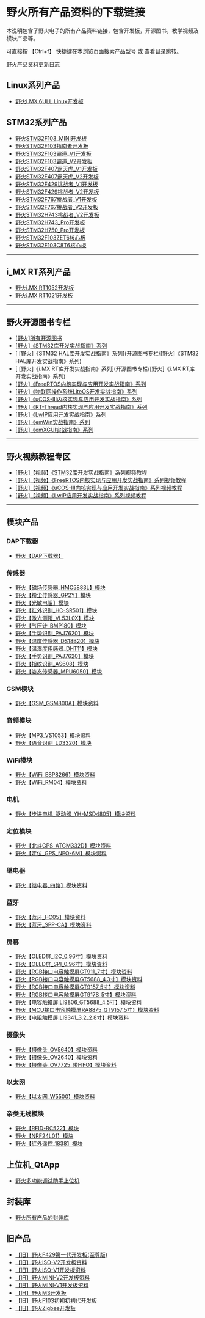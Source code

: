 # 野火所有产品资料的下载链接
本说明包含了野火电子的所有产品资料链接，包含开发板，开源图书，教学视频及模块产品等。

可直接按 【Ctrl+f】 快捷键在本浏览页面搜索产品型号 或 查看目录跳转。

[野火产品资料更新日志](更新日志/野火产品资料更新日志)

## Linux系列产品

* [野火i.MX 6ULL Linux开发板](Linux系列产品/野火i.MX-6ULL-Linux开发板)

## STM32系列产品

* [野火STM32F103_MINI开发板](STM32系列产品/野火STM32F103_MINI开发板)
* [野火STM32F103指南者开发板](STM32系列产品/野火STM32F103指南者开发板)
* [野火STM32F103霸道_V1开发板](STM32系列产品/野火STM32F103霸道_V1开发板)
* [野火STM32F103霸道_V2开发板](STM32系列产品/野火STM32F103霸道_V2开发板)
* [野火STM32F407霸天虎_V1开发板](STM32系列产品/野火STM32F407霸天虎_V1开发板)
* [野火STM32F407霸天虎_V2开发板](STM32系列产品/野火STM32F407霸天虎_V2开发板)
* [野火STM32F429挑战者_V1开发板](STM32系列产品/野火STM32F429挑战者_V1开发板)
* [野火STM32F429挑战者_V2开发板](STM32系列产品/野火STM32F429挑战者_V2开发板)
* [野火STM32F767挑战者_V1开发板](STM32系列产品/野火STM32F767挑战者_V1开发板)
* [野火STM32F767挑战者_V2开发板](STM32系列产品/野火STM32F767挑战者_V2开发板)
* [野火STM32H743挑战者_V2开发板](STM32系列产品/野火STM32H743挑战者_V2开发板)
* [野火STM32H743_Pro开发板](STM32系列产品/野火STM32H743_Pro开发板)
* [野火STM32H750_Pro开发板](STM32系列产品/野火STM32H750_Pro开发板)
* [野火STM32F103ZET6核心板](STM32系列产品/野火STM32F103ZET6核心板)
* [野火STM32F103C8T6核心板](STM32系列产品/野火STM32F103C8T6核心板)
***

## i_MX RT系列产品

* [野火i.MX RT1052开发板](i.MX-RT系列产品/野火i.MX-RT1021开发板)
* [野火i.MX RT1021开发板](i.MX-RT系列产品/野火i.MX-RT1052开发板)

***

## 野火开源图书专栏


* [ [野火]所有开源图书](开源图书专栏/[野火]所有开源图书)
* [ [野火]《STM32库开发实战指南》系列](开源图书专栏/[野火]《STM32库开发实战指南》系列)
* [ [野火]《STM32 HAL库开发实战指南》系列](开源图书专栏/[野火]《STM32 HAL库开发实战指南》系列)
* [ [野火]《i.MX RT库开发实战指南》系列](开源图书专栏/[野火]《i.MX RT库开发实战指南》系列)
* [ [野火]《FreeRTOS内核实现与应用开发实战指南》系列](开源图书专栏/[野火]《FreeRTOS内核实现与应用开发实战指南》系列)
* [ [野火]《物联网操作系统LiteOS开发实战指南》系列](开源图书专栏/[野火]《物联网操作系统LiteOS开发实战指南》系列)
* [ [野火]《uCOS-III内核实现与应用开发实战指南》系列](开源图书专栏/[野火]《uCOS-III内核实现与应用开发实战指南》系列)
* [ [野火]《RT-Thread内核实现与应用开发实战指南》系列](开源图书专栏/[野火]《RT-Thread内核实现与应用开发实战指南》系列)
* [ [野火]《LwIP应用开发实战指南》系列](开源图书专栏/[野火]《LwIP应用开发实战指南》系列)
* [ [野火]《emWin实战指南》系列](开源图书专栏/[野火]《emWin实战指南》系列)
* [ [野火]《emXGUI实战指南》系列](开源图书专栏/[野火]《emXGUI实战指南》系列)



***

## 野火视频教程专区

* [ [野火]【视频】《STM32库开发实战指南》系列视频教程](视频教程专区/[野火]【视频】《STM32库开发实战指南》系列视频教程)
* [ [野火]【视频】《FreeRTOS内核实现与应用开发实战指南》系列视频教程](视频教程专区/[野火]【视频】《FreeRTOS内核实现与应用开发实战指南》系列视频教程)
* [ [野火]【视频】《uCOS-III内核实现与应用开发实战指南》系列视频教程](视频教程专区/[野火]【视频】《uCOS-III内核实现与应用开发实战指南》系列视频教程)
* [ [野火]【视频】《LwIP应用开发实战指南》系列视频教程](视频教程专区/[野火]【视频】《LwIP应用开发实战指南》系列视频教程)
***

## 模块产品

### DAP下载器
* [ 野火【DAP下载器】](模块产品/DAP下载器/野火【DAP下载器】)
### 传感器
* [ 野火【磁场传感器_HMC5883L】模块](模块产品/传感器/野火【磁场传感器_HMC5883L】模块)
* [ 野火【粉尘传感器_GP2Y】模块](模块产品/传感器/野火【粉尘传感器_GP2Y】模块)
* [ 野火【光敏电阻】模块](模块产品/传感器/野火【光敏电阻】模块)
* [ 野火【红外识别_HC-SR501】模块](模块产品/传感器/野火【红外识别_HC-SR501】模块)
* [ 野火【激光测距_VL53L0X】模块](模块产品/传感器/野火【激光测距_VL53L0X】模块)
* [ 野火【气压计_BMP180】模块](模块产品/传感器/野火【气压计_BMP180】模块)
* [ 野火【手势识别_PAJ7620】模块](模块产品/传感器/野火【手势识别_PAJ7620】模块)
* [ 野火【温度传感器_DS18B20】模块](模块产品/传感器/野火【温度传感器_DS18B20】模块)
* [ 野火【温湿度传感器_DHT11】模块](模块产品/传感器/野火【温湿度传感器_DHT11】模块)
* [ 野火【手势识别_PAJ7620】模块](模块产品/传感器/野火【手势识别_PAJ7620】模块)
* [ 野火【指纹识别_AS608】模块](模块产品/传感器/野火【指纹识别_AS608】模块)
* [ 野火【姿态传感器_MPU6050】模块](模块产品/传感器/野火【姿态传感器_MPU6050】模块)
### GSM模块
* [ 野火【GSM_GSM800A】模块资料](模块产品/GSM通讯/野火【GSM_GSM800A】模块资料)
### 音频模块
* [ 野火【MP3_VS1053】模块资料](模块产品/音频模块/野火【MP3_VS1053】模块资料)
* [ 野火【语音识别_LD3320】模块](模块产品/音频模块/野火【语音识别_LD3320】模块)

### WiFi模块
* [野火【WiFi_ESP8266】模块资料](模块产品/WiFi/野火【WiFi_ESP8266】模块资料)
* [野火【WiFi_RM04】模块资料](模块产品/WiFi/野火【WiFi_RM04】模块资料)
### 电机
* [野火【步进电机_驱动器_YH-MSD4805】模块资料](模块产品/电机/野火【步进电机_驱动器_YH-MSD4805】模块资料)
### 定位模块
* [野火【北斗GPS_ATGM332D】模块资料](模块产品/定位模块/野火【北斗GPS_ATGM332D】模块资料)
* [野火【定位_GPS_NEO-6M】模块资料](模块产品/定位模块/野火【定位_GPS_NEO-6M】模块资料)
### 继电器
* [野火【继电器_四路】模块资料](模块产品/继电器/野火【继电器_四路】模块资料)
### 蓝牙
* [野火【蓝牙_HC05】模块资料](模块产品/蓝牙/野火【蓝牙_HC05】模块资料)
* [野火【蓝牙_SPP-CA】模块资料](模块产品/蓝牙/野火【蓝牙_SPP-CA】模块资料)
### 屏幕
* [野火【OLED屏_I2C_0.96寸】模块资料](模块产品/屏幕/野火【OLED屏_I2C_0.96寸】模块资料)
* [野火【OLED屏_SPI_0.96寸】模块资料](模块产品/屏幕/野火【OLED屏_SPI_0.96寸】模块资料)
* [野火【RGB接口电容触摸屏GT911_7寸】模块资料](模块产品/屏幕/野火【RGB接口电容触摸屏GT911_7寸】模块资料)
* [野火【RGB接口电容触摸屏GT5688_4.3寸】模块资料](模块产品/屏幕/野火【RGB接口电容触摸屏GT5688_4.3寸】模块资料)
* [野火【RGB接口电容触摸屏GT9157_5寸】模块资料](模块产品/屏幕/野火【RGB接口电容触摸屏GT9157_5寸】模块资料)
* [野火【RGB接口电容触摸屏GT917S_5寸】模块资料](模块产品/屏幕/野火【RGB接口电容触摸屏GT917S_5寸】模块资料)
* [野火【电容触摸屏ILI9806_GT5688_4.5寸】模块资料](模块产品/屏幕/野火【电容触摸屏ILI9806_GT5688_4.5寸】模块资料)
* [野火【MCU接口电容触摸屏RA8875_GT9157_5寸】模块资料](模块产品/屏幕/野火【MCU接口电容触摸屏RA8875_GT9157_5寸】模块资料)
* [野火【电阻触摸屏ILI9341_3.2_2.8寸】模块资料](模块产品/屏幕/野火【电阻触摸屏ILI9341_3.2_2.8寸】模块资料)
### 摄像头
* [野火【摄像头_OV5640】模块资料](模块产品/摄像头/野火【摄像头_OV5640】模块资料)
* [野火【摄像头_OV2640】模块资料](模块产品/摄像头/野火【摄像头_OV2640】模块资料)
* [野火【摄像头_OV7725_带FIFO】模块资料](模块产品/摄像头/野火【摄像头_OV7725_带FIFO】模块资料)
### 以太网
* [野火【以太网_W5500】模块资料](模块产品/以太网/野火【以太网_W5500】模块资料)

### 杂类无线模块
* [野火【RFID-RC522】模块](模块产品/杂类无线模块/野火【RFID-RC522】模块)
* [野火【NRF24L01】模块](模块产品/杂类无线模块/野火【NRF24L01】模块)
* [野火【红外遥控_1838】模块](模块产品/杂类无线模块/野火【红外遥控_1838】模块)

## 上位机_QtApp
* [野火多功能调试助手上位机](上位机_QtApp/野火多功能调试助手上位机)
## 封装库
* [野火所有产品的封装库](封装库/野火所有产品的封装库)
## 旧产品
* [【旧】野火F429第一代开发板(至尊版)](旧产品/【旧】野火F429第一代开发板(至尊版))
* [【旧】野火ISO-V2开发板资料](旧产品/【旧】野火ISO-V2开发板资料)
* [【旧】野火ISO-V1开发板资料](旧产品/【旧】野火ISO-V1开发板资料)
* [【旧】野火MINI-V2开发板资料](旧产品/【旧】野火MINI-V2开发板资料)
* [【旧】野火MINI-V1开发板资料](旧产品/【旧】野火MINI-V1开发板资料)
* [【旧】野火M3开发板](旧产品/【旧】野火M3开发板)
* [【旧】野火F103初初初初代开发板](旧产品/【旧】野火F103初初初初代开发板)
* [【旧】野火Zigbee开发板](旧产品/【旧】野火Zigbee开发板)
